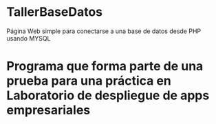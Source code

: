 # TallerBaseDatos
Página Web simple para conectarse a una base de datos desde PHP usando MYSQL

# Programa que forma parte de una prueba para una práctica en Laboratorio de despliegue de apps empresariales

